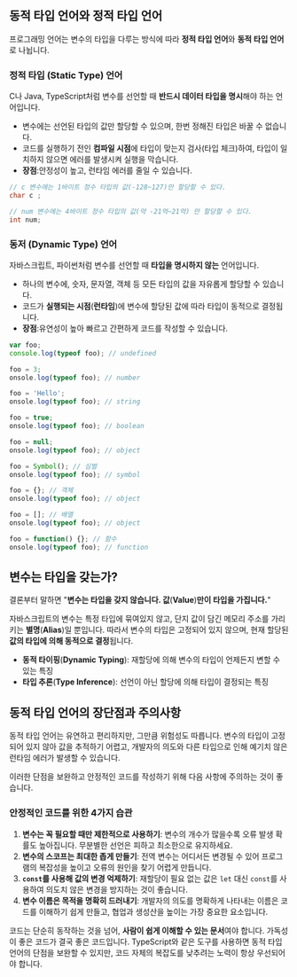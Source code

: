 ## 동적 타입 언어와 정적 타입 언어

프로그래밍 언어는 변수의 타입을 다루는 방식에 따라 **정적 타입 언어**와 **동적 타입 언어**로 나뉩니다.

### 정적 타입 (Static Type) 언어

C나 Java, TypeScript처럼 변수를 선언할 때 **반드시 데이터 타입을 명시**해야 하는 언어입니다.
- 변수에는 선언된 타입의 값만 할당할 수 있으며, 한번 정해진 타입은 바꿀 수 없습니다.
- 코드를 실행하기 전인 **컴파일 시점**에 타입이 맞는지 검사(타입 체크)하여, 타입이 일치하지 않으면 에러를 발생시켜 실행을 막습니다.
- **장점**:안정성이 높고, 런타임 에러를 줄일 수 있습니다.
```c
// c 변수에는 1바이트 정수 타입의 값(-128~127)만 할당할 수 있다.
char c ;

// num 변수에는 4바이트 정수 타입의 값(약 -21억~21억) 만 할당할 수 있다.
int num;
```

### 동저 (Dynamic Type) 언어

자바스크립트, 파이썬처럼 변수를 선언할 때 **타입을 명시하지 않는** 언어입니다.
- 하나의 변수에, 숫자, 문자열, 객체 등 모든 타입의 값을 자유롭게 할당할 수 있습니다.
- 코드가 **실행되는 시점**(**런타임**)에 변수에 할당된 값에 따라 타입이 동적으로 결정됩니다.
- **장점**:유연성이 높아 빠르고 간편하게 코드를 작성할 수 있습니다.
```javascript
var foo;
console.log(typeof foo); // undefined

foo = 3;
onsole.log(typeof foo); // number

foo = 'Hello';
onsole.log(typeof foo); // string

foo = true;
onsole.log(typeof foo); // boolean

foo = null;
onsole.log(typeof foo); // object

foo = Symbol(); // 심벌
onsole.log(typeof foo); // symbol

foo = {}; // 객체
onsole.log(typeof foo); // object

foo = []; // 배열
onsole.log(typeof foo); // object

foo = function() {}; // 함수
onsole.log(typeof foo); // function
```

## 변수는 타입을 갖는가?

결론부터 말하면 "**변수는 타입을 갖지 않습니다. 값**(**Value**)**만이 타입을 가집니다.**"

자바스크립트의 변수는 특정 타입에 묶여있지 않고, 단지 값이 담긴 메모리 주소를 가리키는 **별명**(**Alias**)일 뿐입니다. 따라서 변수의 타입은 고정되어 있지 않으며, 현재 할당된 **값의 타입에 의해 동적으로 결정**됩니다.
- **동적 타이핑**(**Dynamic Typing**): 재할당에 의해 변수의 타입이 언제든지 변할 수 있는 특징
- **타입 추론**(**Type Inference**): 선언이 아닌 할당에 의해 타입이 결정되는 특징


## 동적 타입 언어의 장단점과 주의사항

동적 타입 언어는 유연하고 편리하지만, 그만큼 위험성도 따릅니다. 변수의 타입이 고정되어 있지 않아 값을 추적하기 어렵고, 개발자의 의도와 다른 타입으로 인해 예기치 않은 런타임 에러가 발생할 수 있습니다.

이러한 단점을 보완하고 안정적인 코드를 작성하기 위해 다음 사항에 주의하는 것이 좋습니다.


### 안정적인 코드를 위한 4가지 습관

1. **변수는 꼭 필요할 때만 제한적으로 사용하기**: 변수의 개수가 많을수록 오류 발생 확률도 높아집니다. 무분별한 선언은 피하고 최소한으로 유지하세요.
2. **변수의 스코프는 최대한 좁게 만들기**: 전역 변수는 어디서든 변경될 수 있어 프로그램의 복잡성을 높이고 오류의 원인을 찾기 어렵게 만듭니다.
3. **`const`를 사용해 값의 변경 억제하기**: 재할당이 필요 없는 값은 `let` 대신 `const`를 사용하여 의도치 않은 변경을 방지하는 것이 좋습니다.
4. **변수 이름은 목적을 명확히 드러내기**: 개발자의 의도를 명확하게 나타내는 이름은 코드를 이해하기 쉽게 만들고, 협업과 생성산을 높이는 가장 중요한 요소입니다.

코드는 단순히 동작하는 것을 넘어, **사람이 쉽게 이해할 수 있는 문서**여야 합니다. 가독성이 좋은 코드가 결국 좋은 코드입니다. TypeScript와 같은 도구를 사용하면 동적 타입 언어의 단점을 보완할 수 있지만, 코드 자체의 복잡도를 낮추려는 노력이 항상 우선되어야 합니다.
